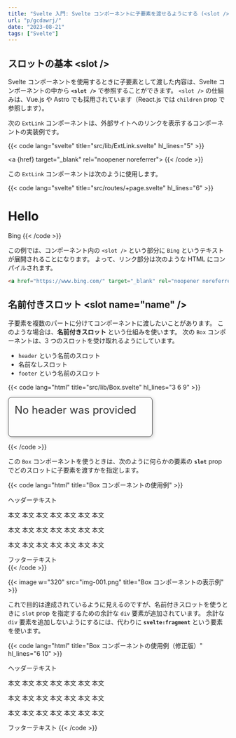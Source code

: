```yaml
---
title: "Svelte 入門: Svelte コンポーネントに子要素を渡せるようにする (<slot />)"
url: "p/gcdawrj/"
date: "2023-08-21"
tags: ["Svelte"]
---
```


スロットの基本 &lt;slot /&gt;
----

Svelte コンポーネントを使用するときに子要素として渡した内容は、Svelte コンポーネントの中から __`<slot />`__ で参照することができます。
`<slot />` の仕組みは、Vue.js や Astro でも採用されています（React.js では `children` prop で参照します）。

次の `ExtLink` コンポーネントは、外部サイトへのリンクを表示するコンポーネントの実装例です。

{{< code lang="svelte" title="src/lib/ExtLink.svelte" hl_lines="5" >}}
<script lang="ts">
	export let href: string;
</script>

<a {href} target="_blank" rel="noopener noreferrer"><slot /></a>
{{< /code >}}

この `ExtLink` コンポーネントは次のように使用します。

{{< code lang="svelte" title="src/routes/+page.svelte" hl_lines="6" >}}
<script lang="ts">
	import ExtLink from '$lib/ExtLink.svelte';
</script>

<h1>Hello</h1>
<ExtLink href="https://www.bing.com/">Bing</ExtLink>
{{< /code >}}

この例では、コンポーネント内の `<slot />` という部分に `Bing` というテキストが展開されることになります。
よって、リンク部分は次のような HTML にコンパイルされます。

```html
<a href="https://www.bing.com/" target="_blank" rel="noopener noreferrer">Bing</a>
```


名前付きスロット &lt;slot name="name" /&gt;
----

子要素を複数のパートに分けてコンポーネントに渡したいことがあります。
このような場合は、__名前付きスロット__ という仕組みを使います。
次の `Box` コンポーネントは、3 つのスロットを受け取れるようにしています。

- `header` という名前のスロット
- 名前なしスロット
- `footer` という名前のスロット

{{< code lang="html" title="src/lib/Box.svelte" hl_lines="3 6 9" >}}
<div class="container">
	<div class="header">
		<slot name="header">No header was provided</slot>
	</div>
	<div class="body">
		<slot />
	</div>
	<div class="footer">
		<slot name="footer" />
	</div>
</div>

<style>
	.container {
		display: flex;
		flex-direction: column;
		gap: 1rem;
		width: 300px;

		color: #333;
		border: 1px solid #333;
		border-radius: 0.5rem;
		box-shadow: 2px 2px 8px rgba(0, 0, 0, 0.2);
		padding: 1em;
	}
	.header {
		font-size: 1.5rem;
	}
	.footer {
		color: #666;
	}
</style>
{{< /code >}}

この `Box` コンポーネントを使うときは、次のように何らかの要素の __`slot`__ prop でどのスロットに子要素を渡すかを指定します。

{{< code lang="html" title="Box コンポーネントの使用例" >}}
<script lang="ts">
	import Box from '$lib/Box.svelte';
</script>

<Box>
	<div slot="header">ヘッダーテキスト</div>
	<p>本文 本文 本文 本文 本文 本文 本文</p>
	<p>本文 本文 本文 本文 本文 本文 本文</p>
	<p>本文 本文 本文 本文 本文 本文 本文</p>
	<div slot="footer">フッターテキスト</div>
</Box>
{{< /code >}}

{{< image w="320" src="img-001.png" title="Box コンポーネントの表示例" >}}

これで目的は達成されているように見えるのですが、名前付きスロットを使うときに `slot` prop を指定するための余計な `div` 要素が追加されています。
余計な `div` 要素を追加しないようにするには、代わりに __`svelte:fragment`__ という要素を使います。

{{< code lang="html" title="Box コンポーネントの使用例（修正版）" hl_lines="6 10" >}}
<script lang="ts">
	import Box from '$lib/Box.svelte';
</script>

<Box>
	<svelte:fragment slot="header">ヘッダーテキスト</svelte:fragment>
	<p>本文 本文 本文 本文 本文 本文 本文</p>
	<p>本文 本文 本文 本文 本文 本文 本文</p>
	<p>本文 本文 本文 本文 本文 本文 本文</p>
	<svelte:fragment slot="footer">フッターテキスト</svelte:fragment>
</Box>
{{< /code >}}

